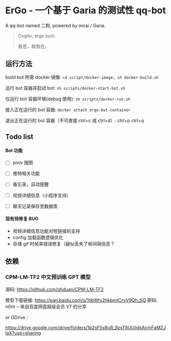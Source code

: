 # ErGo - 一个基于 Garia 的测试性 qq-bot

A qq-bot named 二狗, powered by mirai / Garia.

> Cogito, ergo sum.
>
> 我思，故我在。

## 运行方法

build bot 所需 docker 镜像: `cd script/docker-image; sh docker-build.sh`

运行 bot 容器并启动 bot: `sh scripts/docker-start-bot.sh`

仅运行 bot 容器环境(debug 使用): `sh scripts/docker-run.sh`

接入正在运行的 bot 容器: `docker attach ergo-bot-container`

退出正在运行的 bot 容器（不可直接 ctrl+c 或 ctrl+d）: ctrl+p ctrl+q

## Todo list

#### Bot 功能

- [ ] pixiv 搜图
- [ ] 推特相关功能
- [ ] 备忘录，自动提醒

- [ ] 视频详细信息（小程序支持）
- [ ] 聊天记录保存至数据库

#### 现有待修复 BUG

- 视频详细信息功能对短链接的支持
- config 加载函数逻辑优化
- 存储 gif 时帧率错误修复（疑似丢失了帧间隔信息？

## 依赖

### CPM-LM-TF2 中文预训练 GPT 模型

源码: https://github.com/qhduan/CPM-LM-TF2

模型下载链接: https://pan.baidu.com/s/1tjbWty2hkbmtCrvV9Qh_SQ 密码: n0nt
--来自百度网盘超级会员 V7 的分享

or GDrive：

https://drive.google.com/drive/folders/1b2sF5sBuR_9zsT8UUijdsAcmFaMZJlpX?usp=sharing
